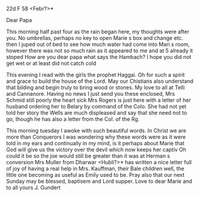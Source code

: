  22d F 58
 <Febr?>*

Dear Papa

This morning half past four as the rain began here, my thoughts were after you. No umbrellas, perhaps no key to open Marie s box and change etc. then I juped out of bed to see how much water had come into Mari s room, however there was not so much rain as it appeared to me and at 5 already it stoped How are you dear papa what says the Hambach? I hope you did not get wet or at least did not catch cold

This evening I read with the girls the prophet Haggai. Oh for such a spirit and grace to build the house of the Lord. May our Chistians also understand that bilding and begin truly to bring wood or stones. My love to all at Telli and Cannanore. Having no news I just send you these enclosed, Mrs Schmid still poorly the heart sick Mrs Rogers is just here with a letter of her husband ordering her to Belary by command of the Colo. She had not yet told her story the Wells are much displeased and say that she need not to go, though he has also a letter from the Col. of the Rg.

This morning tuesday I awoke with such beautiful words. In Christ we are more than Conquerors I was wondering why these words were as it were told in my ears and continually in my mind, is it perhaps about Marie that God will give us the victory over the devil which now keeps her captiv Oh could it be so the joe would still be greater than it was at Herman s conversion Mrs Muller from Dharwar <Hubli?>* has written a nice letter full of joy of having a real help in Mrs. Kauffman, their Bale children well, the little one becoming as useful as Emily used to be. Pray also that our next Sunday may be blessed, baptisem and Lord supper. Love to dear Marie and to all  yours J. Gundert

